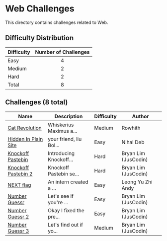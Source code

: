 # Web Challenges
This directory contains challenges related to Web.

## Difficulty Distribution
| Difficulty | Number of Challenges |
| ---------- |:--------------------:|
| Easy | 4 |
| Medium | 2 |
| Hard | 2 |
| Total | 8 |

## Challenges (8 total)
| Name | Description | Difficulty | Author |
| ---- | ----------- | ---------- | ------ |
| [Cat Revolution](<./Cat Revolution>) | Whiskerius Maximus a... | Medium | Rowhith |
| [Hidden In Plain Site](<./Hidden In Plain Site>) | your friend, liu Bol... | Easy | Nihal Deb |
| [Knockoff Pastebin](<./Knockoff Pastebin>) | Introducing Knockoff... | Hard | Bryan Lim (JusCodin) |
| [Knockoff Pastebin 2](<./Knockoff Pastebin 2>) | Knockoff Pastebin se... | Hard | Bryan Lim (JusCodin) |
| [NEXT flag](<./NEXT flag>) | An intern created a ... | Easy | Leong Yu Zhi Andy |
| [Number Guessr](<./Number Guessr>) | Let's see if you're ... | Easy | Bryan Lim (JusCodin) |
| [Number Guessr 2](<./Number Guessr 2>) | Okay I fixed the pre... | Easy | Bryan Lim (JusCodin) |
| [Number Guessr 3](<./Number Guessr 3>) | Let's find out if yo... | Medium | Bryan Lim (JusCodin) |
